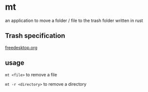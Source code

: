 # mt
an application to move a folder / file to the trash folder written in rust

## Trash specification
[freedesktop.org](https://specifications.freedesktop.org/trash-spec/trashspec-1.0.html)

## usage
`mt <file>` to remove a file

`mt -r <directory>` to remove a directory
